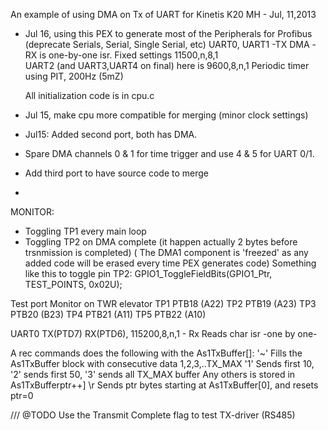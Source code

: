 An example of using DMA on Tx of UART for Kinetis K20
MH - Jul, 11,2013
- Jul 16, using this PEX to generate most of the Peripherals for Profibus (deprecate Serials, Serial, Single Serial, etc)
	UART0, UART1 -TX DMA -RX is one-by-one isr.	Fixed settings 11500,n,8,1  
	UART2 (and UART3,UART4 on final) here is 9600,8,n,1
	Periodic timer using PIT, 200Hz (5mZ)
	
	All initialization code is in cpu.c
	
	
	
- Jul 15, make cpu more compatible for merging (minor clock settings)
- Jul15: Added second port, both has DMA. 
- Spare DMA channels 0 & 1 for time trigger and use 4 & 5 for UART 0/1. 
- Add third port to have source code to merge
- 
 
MONITOR:
- Toggling TP1 every main loop 
- Toggling TP2 on DMA complete (it happen actually 2 bytes before trsnmission is completed)
	( The DMA1 component is 'freezed' as any added code will be erased every time PEX generates code)
		Something like this to toggle pin TP2:
		GPIO1_ToggleFieldBits(GPIO1_Ptr, TEST_POINTS, 0x02U);
  

Test 	port 	Monitor on TWR elevator
TP1 	PTB18	(A22)
TP2 	PTB19	(A23)
TP3 	PTB20	(B23)
TP4		PTB21	(A11)
TP5		PTB22	(A10)

UART0 TX(PTD7) RX(PTD6), 115200,8,n,1 - 
 Rx Reads char isr -one by one- 
 
 A rec commands does the following with the As1TxBuffer[]:
  	'~' Fills the As1TxBuffer block with consecutive data 1,2,3,..TX_MAX 
	'1' Sends first 10, '2' sends first 50, '3' sends all TX_MAX buffer
	Any others is stored in As1TxBufferptr++] 
	\r  Sends ptr bytes starting at As1TxBuffer[0], and resets ptr=0  
 
 /// @TODO Use the Transmit Complete flag to test TX-driver (RS485)
   